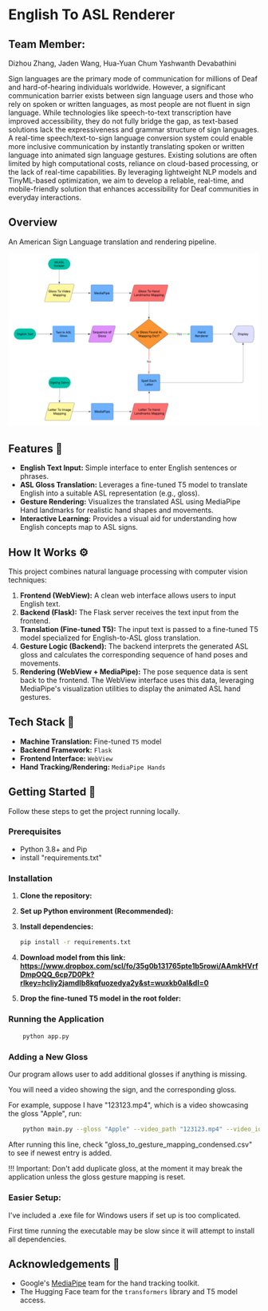# English To ASL Renderer

## Team Member: 
Dizhou Zhang, Jaden Wang, Hua-Yuan Chum Yashwanth Devabathini

Sign languages are the primary mode of communication for millions of Deaf and hard-of-hearing individuals worldwide. However, a significant communication barrier exists between sign language users and those who rely on spoken or written languages, as most people are not fluent in sign language. While technologies like speech-to-text transcription have improved accessibility, they do not fully bridge the gap, as text-based solutions lack the expressiveness and grammar structure of sign languages. A real-time speech/text-to-sign language conversion system could enable more inclusive communication by instantly translating spoken or written language into animated sign language gestures. Existing solutions are often limited by high computational costs, reliance on cloud-based processing, or the lack of real-time capabilities. By leveraging lightweight NLP models and TinyML-based optimization, we aim to develop a reliable, real-time, and mobile-friendly solution that enhances accessibility for Deaf communities in everyday interactions.

## Overview

An American Sign Language translation and rendering pipeline. 

![FlowChart](Flowchart.png "Flow Chart")

## Features 🌟

* **English Text Input:** Simple interface to enter English sentences or phrases.
* **ASL Gloss Translation:** Leverages a fine-tuned T5 model to translate English into a suitable ASL representation (e.g., gloss).
* **Gesture Rendering:** Visualizes the translated ASL using MediaPipe Hand landmarks for realistic hand shapes and movements.
* **Interactive Learning:** Provides a visual aid for understanding how English concepts map to ASL signs.

## How It Works ⚙️

This project combines natural language processing with computer vision techniques:

1.  **Frontend (WebView):** A clean web interface allows users to input English text.
2.  **Backend (Flask):** The Flask server receives the text input from the frontend.
3.  **Translation (Fine-tuned T5):** The input text is passed to a fine-tuned T5 model specialized for English-to-ASL gloss translation.
4.  **Gesture Logic (Backend):** The backend interprets the generated ASL gloss and calculates the corresponding sequence of hand poses and movements.
5.  **Rendering (WebView + MediaPipe):** The pose sequence data is sent back to the frontend. The WebView interface uses this data, leveraging MediaPipe's visualization utilities to display the animated ASL hand gestures.

## Tech Stack 🔧

* **Machine Translation:** Fine-tuned `T5` model
* **Backend Framework:** `Flask`
* **Frontend Interface:** `WebView`
* **Hand Tracking/Rendering:** `MediaPipe Hands`

## Getting Started 🚀

Follow these steps to get the project running locally.

### Prerequisites

* Python 3.8+ and Pip
* install "requirements.txt"

### Installation

1.  **Clone the repository:**

2.  **Set up Python environment (Recommended):**

3.  **Install dependencies:**
    ```bash
    pip install -r requirements.txt
    ```
4.  **Download model from this link: https://www.dropbox.com/scl/fo/35g0b131765pte1b5rowi/AAmkHVrfDmpOQQ_6cp7D0Pk?rlkey=hcliy2jamdlb8kqfuozedya2y&st=wuxkb0al&dl=0**

5.  **Drop the fine-tuned T5 model in the root folder:**

### Running the Application

```bash
    python app.py
```


### Adding a New Gloss

Our program allows user to add additional glosses if anything is missing. 

You will need a video showing the sign, and the corresponding gloss.

For example, suppose I have "123123.mp4", which is a video showcasing the gloss "Apple", run:

```bash
    python main.py --gloss "Apple" --video_path "123123.mp4" --video_id "123123" --action "parse_video"
```

After running this line, check "gloss_to_gesture_mapping_condensed.csv" to see if newest entry is added.

!!! Important: 
Don't add duplicate gloss, at the moment it may break the application unless the gloss gesture mapping is reset.


### Easier Setup:

I've included a .exe file for Windows users if set up is too complicated.

First time running the executable may be slow since it will attempt to install all dependencies.


## Acknowledgements 🙏

* Google's [MediaPipe](https://developers.google.com/mediapipe) team for the hand tracking toolkit.
* The Hugging Face team for the `transformers` library and T5 model access.